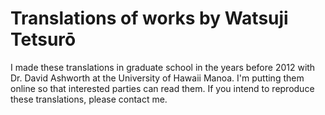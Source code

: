 # Translations of works by Watsuji Tetsurō
I made these translations in graduate school in the years before 2012 with Dr. David Ashworth at the University of Hawaii Manoa. I'm putting them online so that interested parties can read them. If you intend to reproduce these translations, please contact me.
